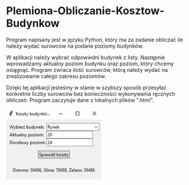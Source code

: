 # Plemiona-Obliczanie-Kosztow-Budynkow
Program napisany jest w języku Python, który ma za zadanie obliczać ile należy wydać surowców na podane poziomy budynków.

W aplikacji należy wybrać odpowiedni budynek z listy. Następnie wprowadzamy aktualny poziom budynku oraz poziom, który chcemy osiągnąć. Program zwraca ilość surowców, którą należy wydać na zrealizowanie całego zakresu poziomów.

Dzięki tej aplikacji jesteśmy w stanie w szybszy sposób przesyłać konkretne liczby surowców bez konieczności wykonywania ręcznych obliczeń. Program zaczytuje dane z lokalnych plików ".html".

![Mój Obrazek](images/program_widok.png)
